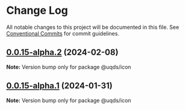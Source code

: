 # Change Log

All notable changes to this project will be documented in this file.
See [Conventional Commits](https://conventionalcommits.org) for commit guidelines.

## [0.0.15-alpha.2](https://github.com/uq-its-ss/design-system/compare/@uqds/icon@0.0.15-alpha.1...@uqds/icon@0.0.15-alpha.2) (2024-02-08)

**Note:** Version bump only for package @uqds/icon

## [0.0.15-alpha.1](https://github.com/uq-its-ss/design-system/compare/@uqds/icon@0.0.15-alpha.0...@uqds/icon@0.0.15-alpha.1) (2024-01-31)

**Note:** Version bump only for package @uqds/icon
